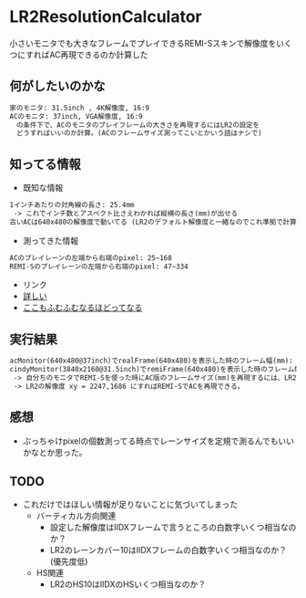 # LR2ResolutionCalculator
小さいモニタでも大きなフレームでプレイできるREMI-Sスキンで解像度をいくつにすればAC再現できるのか計算した

## 何がしたいのかな

```txt
家のモニタ: 31.5inch , 4K解像度, 16:9
ACのモニタ: 37inch, VGA解像度, 16:9
　の条件下で、ACのモニタのプレイフレームの大きさを再現するにはLR2の設定を
　どうすればいいのか計算。(ACのフレームサイズ測ってこいとかいう話はナシで)
```

## 知ってる情報

- 既知な情報

```txt
1インチあたりの対角線の長さ: 25.4mm
 -> これでインチ数とアスペクト比さえわかれば縦横の長さ(mm)が出せる
古いACは640x480の解像度で動いてる (LR2のデフォルト解像度と一緒なのでこれ準拠で計算する)
```

- 測ってきた情報

```txt
ACのプレイレーンの左端から右端のpixel: 25~168
REMI-Sのプレイレーンの左端から右端のpixel: 47~334
```

- リンク
 - [詳しい](http://verflucht.blog.fc2.com/blog-entry-2.html)
 - [ここもふむふむなるほどってなる](http://taisa-llma.hatenablog.com/entry/2016/12/10/025953)

## 実行結果

```txt
acMonitor(640x480@37inch)でrealFrame(640x480)を表示した時のフレーム幅(mm): 183.01915099987522 (mm)
cindyMonitor(3840x2160@31.5inch)でremiFrame(640x480)を表示した時のフレーム幅(mm): 52.11946810982082 (mm)
 -> 自分ちのモニタでREMI-Sを使った時にAC版のフレームサイズ(mm)を再現するには、LR2の解像度を3.511531441845031倍すればいい。
 -> LR2の解像度 xy = 2247,1686 にすればREMI-SでACを再現できる。
```

## 感想

- ぶっちゃけpixelの個数測ってる時点でレーンサイズを定規で測るんでもいいかなとか思った。

## TODO

- これだけではほしい情報が足りないことに気づいてしまった
  - バーティカル方向関連
    - 設定した解像度はIIDXフレームで言うところの白数字いくつ相当なのか？
    - LR2のレーンカバー10はIIDXフレームの白数字いくつ相当なのか？(優先度低)
  - HS関連
    - LR2のHS10はIIDXのHSいくつ相当なのか？
